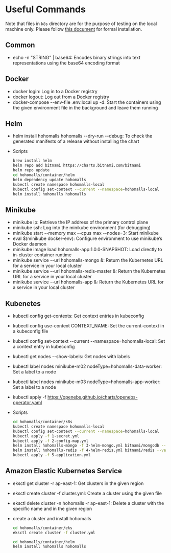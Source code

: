 # Useful Commands

Note that files in `k8s` directory are for the purpose of testing on the local machine only. Please follow [this document](../README.md) for formal installation.

## Common

- echo -n "STRING" | base64: Encodes binary strings into text representations using the base64 encoding format

## Docker

- docker login: Log in to a Docker registry
- docker logout: Log out from a Docker registry
- docker-compose --env-file .env.local up -d: Start the containers using the given environment file in the background and leave them running

## Helm

- helm install hohomalls hohomalls --dry-run --debug: To check the generated manifests of a release without installing the chart
- Scripts

  ```bash
  brew install helm
  helm repo add bitnami https://charts.bitnami.com/bitnami
  helm repo update
  cd hohomalls/container/helm
  helm dependency update hohomalls
  kubectl create namespace hohomalls-local
  kubectl config set-context --current --namespace=hohomalls-local
  helm install hohomalls hohomalls
  ```

## Minikube

- minikube ip: Retrieve the IP address of the primary control plane
- minikube ssh: Log into the minikube environment (for debugging)
- minikube start --memory max --cpus max --nodes=3: Start minikube
- eval $(minikube docker-env): Configure environment to use minikube’s Docker daemon
- minikube image load hohomalls-app:1.0.0-SNAPSHOT: Load directly to in-cluster container runtime
- minikube service --url hohomalls-mongo &: Return the Kubernetes URL for a service in your local cluster
- minikube service --url hohomalls-redis-master &: Return the Kubernetes URL for a service in your local cluster
- minikube service --url hohomalls-app &: Return the Kubernetes URL for a service in your local cluster

## Kubenetes

- kubectl config get-contexts: Get context entries in kubeconfig
- kubectl config use-context CONTEXT_NAME: Set the current-context in a kubeconfig file
- kubectl config set-context --current --namespace=hohomalls-local: Set a context entry in kubeconfig
- kubectl get nodes --show-labels: Get nodes with labels
- kubectl label nodes minikube-m02 nodeType=hohomalls-data-worker: Set a label to a node
- kubectl label nodes minikube-m03 nodeType=hohomalls-app-worker: Set a label to a node
- kubectl apply -f https://openebs.github.io/charts/openebs-operator.yaml
- Scripts

  ```bash
  cd hohomalls/container/k8s
  kubectl create namespace hohomalls-local
  kubectl config set-context --current --namespace=hohomalls-local
  kubectl apply -f 1-secret.yml
  kubectl apply -f 2-config-map.yml
  helm install hohomalls-mongo -f 3-helm-mongo.yml bitnami/mongodb --version 10.29.2
  helm install hohomalls-redis -f 4-helm-redis.yml bitnami/redis --version 15.5.5
  kubectl apply -f 5-application.yml
  ```

## Amazon Elastic Kubernetes Service

- eksctl get cluster -r ap-east-1: Get clusters in the given region
- eksctl create cluster -f cluster.yml: Create a cluster using the given file
- eksctl delete cluster -n hohomalls -r ap-east-1: Delete a cluster with the specific name and in the given region
- create a cluster and install hohomalls

  ```bash
  cd hohomalls/container/eks
  eksctl create cluster -f cluster.yml

  cd hohomalls/container/helm
  helm install hohomalls hohomalls
  ```
